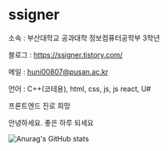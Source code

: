 # ssigner
소속 : 부산대학교 공과대학 정보컴퓨터공학부 3학년

블로그 : https://ssigner.tistory.com/

메일 : huni00807@pusan.ac.kr

언어 : C++(코테용), html, css, js, js react, U#

프론트엔드 진로 희망

안녕하세요. 좋은 하루 되세요

![Anurag's GitHub stats](https://github-readme-stats.vercel.app/api?username=ssigner&show_icons=true&theme=radical)

